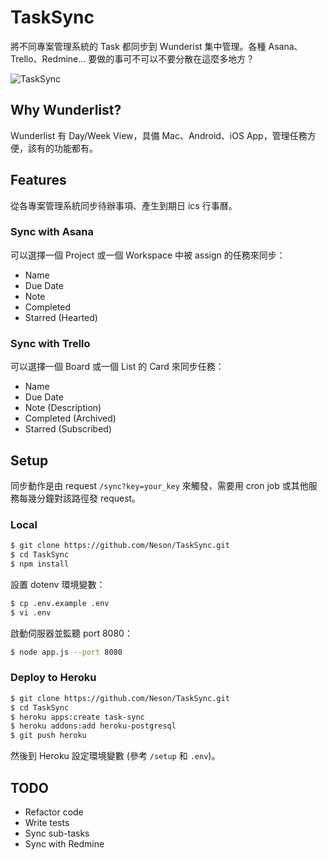 # TaskSync

將不同專案管理系統的 Task 都同步到 Wunderist 集中管理。各種 Asana、Trello、Redmine... 要做的事可不可以不要分散在這麼多地方？

![TaskSync](https://i.imgur.com/geTEy2v.jpg)
<!-- 我只是想在同一個地方看到今天該做的事 -->


## Why Wunderlist?

Wunderlist 有 Day/Week View，具備 Mac、Android、iOS App，管理任務方便，該有的功能都有。


## Features

從各專案管理系統同步待辦事項、產生到期日 ics 行事曆。

### Sync with Asana

可以選擇一個 Project 或一個 Workspace 中被 assign 的任務來同步：

- Name
- Due Date
- Note
- Completed
- Starred (Hearted)

### Sync with Trello

可以選擇一個 Board 或一個 List 的 Card 來同步任務：

- Name
- Due Date
- Note (Description)
- Completed (Archived)
- Starred (Subscribed)


## Setup

同步動作是由 request `/sync?key=your_key` 來觸發，需要用 cron job 或其他服務每幾分鐘對該路徑發 request。

### Local

```bash
$ git clone https://github.com/Neson/TaskSync.git
$ cd TaskSync
$ npm install
```

設置 dotenv 環境變數：

```bash
$ cp .env.example .env
$ vi .env
```

啟動伺服器並監聽 port 8080：

```bash
$ node app.js --port 8080
```

### Deploy to Heroku

```bash
$ git clone https://github.com/Neson/TaskSync.git
$ cd TaskSync
$ heroku apps:create task-sync
$ heroku addons:add heroku-postgresql
$ git push heroku
```

然後到 Heroku 設定環境變數 (參考 `/setup` 和 `.env`)。


## TODO

- Refactor code
- Write tests
- Sync sub-tasks
- Sync with Redmine
